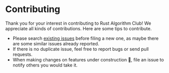 # Contributing

Thank you for your interest in contributing to Rust Algorithm Club! We appreciate all kinds of contributions. Here are some tips to contribute.

- Please search [existing issues](https://github.com/weihanglo/rust-algorithm-club/search?q=&type=Issues&utf8=%E2%9C%93) before filing a new one, as maybe there are some similar issues already reported.
- If there is no duplicate issue, feel free to report bugs or send pull requests.
- When making changes on features under construction 🚧, file an issue to notify others you would take it.
